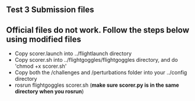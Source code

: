 ## Test 3 Submission files
## Official files do not work. Follow the steps below using modified files
* Copy scorer.launch into ../flightlaunch directory 
* Copy scorer.sh into ../flightgoggles/flightgoggles directory, and do 'chmod +x scorer.sh'
* Copy both the /challenges and /perturbations folder into your ../config directory
* rosrun flightgoggles scorer.sh (**make sure scorer.py is in the same directory when you rosrun**)
